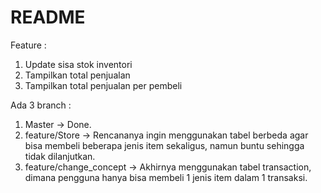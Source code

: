 # README

Feature : 
1. Update sisa stok inventori
2. Tampilkan total penjualan
3. Tampilkan total penjualan per pembeli

Ada 3 branch :
1. Master -> Done.
2. feature/Store -> Rencananya ingin menggunakan tabel berbeda agar bisa membeli beberapa jenis item sekaligus, namun buntu sehingga tidak dilanjutkan.
3. feature/change_concept -> Akhirnya menggunakan tabel transaction, dimana pengguna hanya bisa membeli 1 jenis item dalam 1 transaksi.

